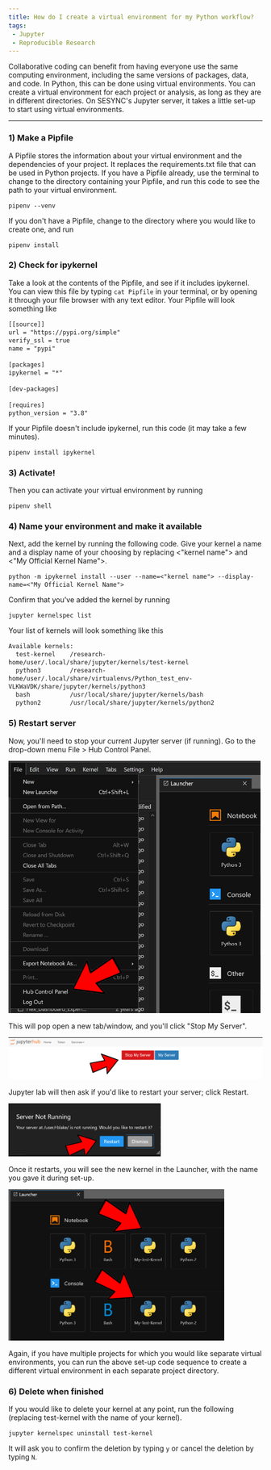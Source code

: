 ```yaml
---
title: How do I create a virtual environment for my Python workflow?
tags:
 - Jupyter
 - Reproducible Research
---
```


Collaborative coding can benefit from having everyone use the same computing environment, including the same versions of packages, data, and code.  In Python, this can be done using virtual environments.  You can create a virtual environment for each project or analysis, as long as they are in different directories.  On SESYNC's Jupyter server, it takes a little set-up to start using virtual environments.  

-----

### 1) Make a Pipfile

A Pipfile stores the information about your virtual environment and the dependencies of your project.  It replaces the requirements.txt file that can be used in Python projects.  If you have a Pipfile already, use the terminal to change to the directory containing your Pipfile, and run this code to see the path to your virtual environment.  

```
pipenv --venv
```

If you don't have a Pipfile, change to the directory where you would like to create one, and run 

```
pipenv install
```

### 2) Check for ipykernel

Take a look at the contents of the Pipfile, and see if it includes ipykernel.  You can view this file by typing `cat Pipfile` in your terminal, or by opening it through your file browser with any text editor.  Your Pipfile will look something like

```
[[source]]
url = "https://pypi.org/simple"
verify_ssl = true
name = "pypi"

[packages]
ipykernel = "*"

[dev-packages]

[requires]
python_version = "3.8"
```

If your Pipfile doesn't include ipykernel, run this code (it may take a few minutes).

```
pipenv install ipykernel
```

### 3) Activate!

Then you can activate your virtual environment by running

```
pipenv shell
```

### 4) Name your environment and make it available

Next, add the kernel by running the following code.  Give your kernel a name and a display name of your choosing by replacing <"kernel name"> and <"My Official Kernel Name">. 

```
python -m ipykernel install --user --name=<"kernel name"> --display-name=<"My Official Kernel Name">
```

Confirm that you've added the kernel by running

```
jupyter kernelspec list
```

Your list of kernels will look something like this

```
Available kernels:
  test-kernel    /research-home/user/.local/share/jupyter/kernels/test-kernel
  python3        /research-home/user/.local/share/virtualenvs/Python_test_env-VLKWaVDK/share/jupyter/kernels/python3
  bash           /usr/local/share/jupyter/kernels/bash
  python2        /usr/local/share/jupyter/kernels/python2
```

### 5) Restart server

Now, you'll need to stop your current Jupyter server (if running).  Go to the drop-down menu File > Hub Control Panel.    
  
<img width="500" height="500" src="/assets/images/hub-control.PNG">
  
This will pop open a new tab/window, and you'll click "Stop My Server".   
  
![](/assets/images/jupyter_server.PNG) 
  
Jupyter lab will then ask if you'd like to restart your server; click Restart.   
  
<img height="105" src="/assets/images/server_not_running.PNG">
  
Once it restarts, you will see the new kernel in the Launcher, with the name you gave it during set-up.   
  
<img height="300" src="/assets/images/new-kernel.PNG">
  
Again, if you have multiple projects for which you would like separate virtual environments, you can run the above set-up code sequence to create a different virtual environment in each separate project directory.  

### 6) Delete when finished

If you would like to delete your kernel at any point, run the following (replacing test-kernel with the name of your kernel).

```
jupyter kernelspec uninstall test-kernel
```

It will ask you to confirm the deletion by typing `y` or cancel the deletion by typing `N`.  

